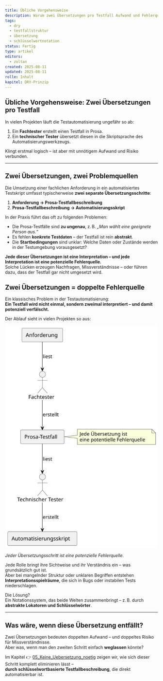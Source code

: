 ```yaml
---
title: Übliche Vorgehensweise
description: Warum zwei Übersetzungen pro Testfall Aufwand und Fehlerquellen verursachen – und wie man das vermeiden kann.
tags:
  - dry
  - testfallstruktur
  - übersetzung
  - schlüsselwortnotation
status: Fertig
type: artikel
editors:
  - zoltan
created: 2025-08-11
updated: 2025-08-11
rolle: Inhalt
kapitel: DRY-Prinzip
---
```


## Übliche Vorgehensweise: Zwei Übersetzungen pro Testfall

In vielen Projekten läuft die Testautomatisierung ungefähr so ab:

1. Ein **Fachtester** erstellt einen Testfall in Prosa.
2. Ein **technischer Tester** übersetzt diesen in die Skriptsprache des Automatisierungswerkzeugs.

Klingt erstmal logisch – ist aber mit unnötigem Aufwand und Risiko verbunden.

---

## Zwei Übersetzungen, zwei Problemquellen

Die Umsetzung einer fachlichen Anforderung in ein automatisiertes Testskript umfasst typischerweise **zwei separate Übersetzungsschritte**:

1. **Anforderung → Prosa-Testfallbeschreibung**  
2. **Prosa-Testfallbeschreibung → Automatisierungsskript**

In der Praxis führt das oft zu folgenden Problemen:

- Die Prosa-Testfälle sind **zu ungenau**, z. B. _„Man wählt eine geeignete Person aus.“_
- Es fehlen **konkrete Testdaten** – der Testfall ist rein **abstrakt**.
- Die **Startbedingungen** sind unklar: Welche Daten oder Zustände werden in der Testumgebung vorausgesetzt?

**Jede dieser Übersetzungen ist eine Interpretation – und jede Interpretation ist eine potenzielle Fehlerquelle.**  
Solche Lücken erzeugen Nachfragen, Missverständnisse – oder führen dazu, dass der Testfall gar nicht umgesetzt wird.

## Zwei Übersetzungen = doppelte Fehlerquelle

Ein klassisches Problem in der Testautomatisierung:  
**Ein Testfall wird nicht einmal, sondern zweimal interpretiert – und damit potenziell verfälscht.**

Der Ablauf sieht in vielen Projekten so aus:

![Zwei-Phasen-Übersetzung bei herkömmlicher Testfallautomatisierung](../assets/diagrams/dry-prinzip/testfall-uebersetzungen.svg)

*Jeder Übersetzungsschritt ist eine potenzielle Fehlerquelle.*

Jede Rolle bringt ihre Sichtweise und ihr Verständnis ein – was grundsätzlich gut ist.  
Aber bei mangelnder Struktur oder unklaren Begriffen entstehen **Interpretationsspielräume**, die sich in Bugs oder instabilen Tests niederschlagen.

Die Lösung?  
Ein Notationssystem, das beide Welten zusammenbringt – z. B. durch **abstrakte Lokatoren und Schlüsselwörter**.


---

## Was wäre, wenn diese Übersetzung entfällt?

Zwei Übersetzungen bedeuten doppelten Aufwand – und doppeltes Risiko für Missverständnisse.  
Aber was, wenn man den zweiten Schritt einfach **weglassen** könnte?

Im Kapitel 👉 [05_Keine_Uebersetzung_noetig](05_Keine_Uebersetzung_noetig.md) zeigen wir, wie sich dieser Schritt komplett eliminieren lässt –  
**durch schlüsselwortbasierte Testfallbeschreibung**, die direkt automatisierbar ist.
